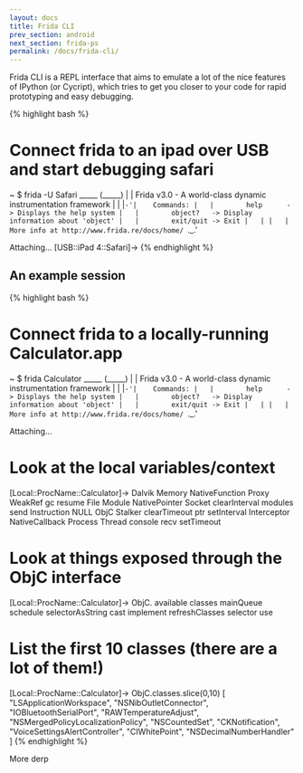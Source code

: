 ```yaml
---
layout: docs
title: Frida CLI
prev_section: android
next_section: frida-ps
permalink: /docs/frida-cli/
---
```


Frida CLI is a REPL interface that aims to emulate a lot of the nice features of IPython (or Cycript), which tries to get you closer to your code for rapid prototyping and easy debugging.

{% highlight bash %}
# Connect frida to an ipad over USB and start debugging safari
~ $ frida -U Safari
    _____
   (_____)
    |   |    Frida v3.0 - A world-class dynamic instrumentation framework
    |   |
    |`-'|    Commands:
    |   |        help      -> Displays the help system
    |   |        object?   -> Display information about 'object'
    |   |        exit/quit -> Exit
    |   |
    |   |    More info at http://www.frida.re/docs/home/
    `._.'


Attaching...
[USB::iPad 4::Safari]->
{% endhighlight %}

## An example session

{% highlight bash %}
# Connect frida to a locally-running Calculator.app
~ $ frida Calculator
    _____
   (_____)
    |   |    Frida v3.0 - A world-class dynamic instrumentation framework
    |   |
    |`-'|    Commands:
    |   |        help      -> Displays the help system
    |   |        object?   -> Display information about 'object'
    |   |        exit/quit -> Exit
    |   |
    |   |    More info at http://www.frida.re/docs/home/
    `._.'


Attaching...
# Look at the local variables/context
[Local::ProcName::Calculator]-> <TAB>
Dalvik          Memory          NativeFunction  Proxy           WeakRef         gc              resume
File            Module          NativePointer   Socket          clearInterval   modules         send
Instruction     NULL            ObjC            Stalker         clearTimeout    ptr             setInterval
Interceptor     NativeCallback  Process         Thread          console         recv            setTimeout
# Look at things exposed through the ObjC interface
[Local::ProcName::Calculator]-> ObjC.<TAB>
available         classes           mainQueue         schedule          selectorAsString
cast              implement         refreshClasses    selector          use
# List the first 10 classes (there are a lot of them!)
[Local::ProcName::Calculator]-> ObjC.classes.slice(0,10)
[
    "LSApplicationWorkspace",
    "NSNibOutletConnector",
    "IOBluetoothSerialPort",
    "RAWTemperatureAdjust",
    "NSMergedPolicyLocalizationPolicy",
    "NSCountedSet",
    "CKNotification",
    "VoiceSettingsAlertController",
    "CIWhitePoint",
    "NSDecimalNumberHandler"
]
{% endhighlight %}


More derp